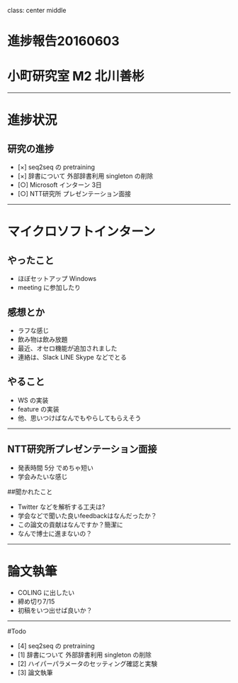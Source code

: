 class: center middle
# 進捗報告20160603
# 小町研究室 M2 北川善彬

---
# 進捗状況
## 研究の進捗
* [×] seq2seq の pretraining
* [×] 辞書について 外部辞書利用 singleton の削除
* [○] Microsoft インターン 3日
* [○] NTT研究所 プレゼンテーション面接

---
# マイクロソフトインターン

## やったこと
* ほぼセットアップ Windows
* meeting に参加したり

## 感想とか
* ラフな感じ
* 飲み物は飲み放題
* 最近、オセロ機能が追加されました
* 連絡は、Slack LINE Skype などでとる

## やること
* WS の実装
* feature の実装
* 他、思いつけばなんでもやらしてもらえそう

---
## NTT研究所プレゼンテーション面接
* 発表時間 5分 でめちゃ短い
* 学会みたいな感じ

##聞かれたこと
* Twitter などを解析する工夫は?
* 学会などで聞いた良いfeedbackはなんだったか？
* この論文の貢献はなんですか？簡潔に
* なんで博士に進まないの？

---
# 論文執筆
* COLING に出したい
* 締め切り7/15
* 初稿をいつ出せば良いか？

---
#Todo
* [4] seq2seq の pretraining
* [1] 辞書について 外部辞書利用 singleton の削除
* [2] ハイパーパラメータのセッティング確認と実験
* [3] 論文執筆

